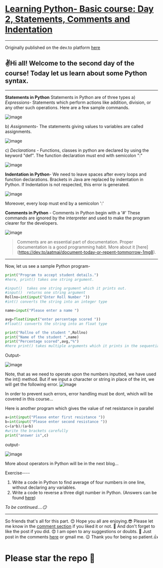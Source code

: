 # [Learning Python- Basic course: Day 2, Statements, Comments and Indentation](https://dev.to/aatmaj/learning-python-basic-course-day-2-statements-comments-and-indentation-5b71)
---
Originally published on the dev.to platform [here](https://dev.to/aatmaj/learning-python-basic-course-day-2-statements-comments-and-indentation-5b71)


✌️Hi all! Welcome to the second day of the course! Today let us learn about some Python syntax.
---
____

**Statements in Python**
Statements in Python are of three types
 a) *Expressions*- Statements which perform actions like addition, division, or any other such operations.
Here are a few sample commands.

![image](https://dev-to-uploads.s3.amazonaws.com/uploads/articles/63vyhu0x4l4mtuurtkmy.png)
 

b) *Assignments*- The statements giving values to variables are called assignments.

![image](https://dev-to-uploads.s3.amazonaws.com/uploads/articles/fx7jfp4nat30849nlf7x.png)
 
c) *Declarations* - Functions, classes in python are declared by using the keyword "def". The function declaration must end with semicolon ":"

![image](https://dev-to-uploads.s3.amazonaws.com/uploads/articles/6lq9a7kd4jba8emr8611.png) 

**Indentation in Python**- We need to leave spaces after every loops and function declarations. Brackets in Java are replaced by indentation in Python.
If Indentation is not respected, this error is generated.

 ![image](https://dev-to-uploads.s3.amazonaws.com/uploads/articles/gw6pdo7kylnnxmu1bzvb.png)
 
Moreover, every loop must end by a semicolon ':'

**Comments in Python** - Comments in Python begin with a '#' These commands are ignored by the interpreter and used to make the program clearer for the developers.

![image](https://dev-to-uploads.s3.amazonaws.com/uploads/articles/1ivssdmwsicnf0gghb02.png)

> Comments are an essential part of documentation. Proper documentation is a good programming habit. More about it [here] 
  (https://dev.to/aatmaj/document-today-or-repent-tommorrow-1mg8).

---

Now, let us see a sample Python program-
```python
print("Program to accept student details.") 
#here, print() takes one string argument.

#input()  takes one string argument which it prints out.
#input()  returns one string argument
Rollno=int(input("Enter Roll Number ")) 
#int() converts the string into an integer type

name=input("Please enter a name ")

avg=float(input("enter percentage scored "))
#float() converts the string into an float type

print("Rollno of the student ",Rollno)
print("Name of the student ",name)
print("Percentage scored",avg,"%")
#here print() takes multiple arguments which it prints in the sequential order

```
Output-

![image](https://dev-to-uploads.s3.amazonaws.com/uploads/articles/anryspmfuk101cb7oc1i.png)
 
Note, that as we need to operate upon the numbers inputted, we have used the int() method.
But if we input a character or string in place of the int, we will get the following error.
![image](https://dev-to-uploads.s3.amazonaws.com/uploads/articles/uflvv8cbm4ouai7uj8z2.png)
 
In order to prevent such errors, error handling must be dont, which will be covered in this course...

Here is another program which gives the value of net resistance in parallel
```python
a=int(input("Please enter first resistance "))
b=int(input("Please enter second resistance "))
c=(a*b)/(a+b)
#write the brackets carefully
print("answer is",c)
```
output-

![image](https://dev-to-uploads.s3.amazonaws.com/uploads/articles/c45pic9jsdzmhfhdq343.png)


More about operators in Python will be in the next blog... 

Exercise----
  1) Write a code in Python to find average of four numbers in one line, without declaring any variables.
  2) Write a code to reverse a three digit number in Python.
(Answers can be found [here](https://github.com/Aatmaj-Zephyr/Learning-Python/blob/da79fe42615a3a3755a78e7df7e1bbd13c35d56a/Basic/Day%202/Exercise%20solutions/Average%20of%20four%20numbers.py))


*To be continued....😏*
____
So friends that's all for this part. 😊 Hope you all are enjoying.😎 Please let me know in the [comment section](https://dev.to/aatmaj/learning-python-basic-course-day-2-statements-comments-and-indentation-5b71) if you liked it or not. 🧐 And don't forget to like the post if you did. 😍 I am open to any suggestions or doubts. 🤠 Just post in the comments [here](https://dev.to/aatmaj/learning-python-basic-course-day-2-statements-comments-and-indentation-5b71) or gmail me. 😉
Thank you for being so patient.👍

# Please star the repo 🤩
